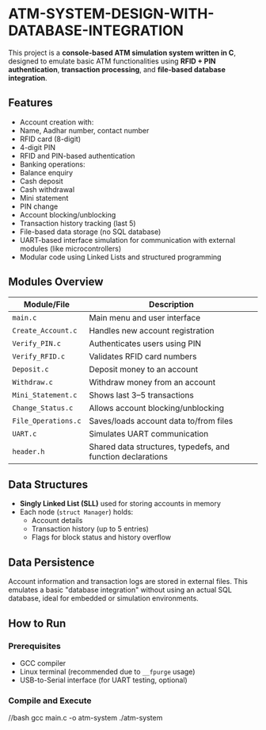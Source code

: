 # ATM-SYSTEM-DESIGN-WITH-DATABASE-INTEGRATION

This project is a **console-based ATM simulation system written in C**, designed to emulate basic ATM functionalities using **RFID + PIN authentication**, **transaction processing**, and **file-based database integration**.

## Features

  - Account creation with:
  - Name, Aadhar number, contact number
  - RFID card (8-digit)
  - 4-digit PIN
  - RFID and PIN-based authentication
  - Banking operations:
  - Balance enquiry
  - Cash deposit
  - Cash withdrawal
  - Mini statement
  - PIN change
  - Account blocking/unblocking
  - Transaction history tracking (last 5)
  - File-based data storage (no SQL database)
  - UART-based interface simulation for communication with external modules (like microcontrollers)
  - Modular code using Linked Lists and structured programming

##  Modules Overview

| Module/File            | Description |
|------------------------|-------------|
| `main.c`               | Main menu and user interface |
| `Create_Account.c`     | Handles new account registration |
| `Verify_PIN.c`         | Authenticates users using PIN |
| `Verify_RFID.c`        | Validates RFID card numbers |
| `Deposit.c`            | Deposit money to an account |
| `Withdraw.c`           | Withdraw money from an account |
| `Mini_Statement.c`     | Shows last 3–5 transactions |
| `Change_Status.c`      | Allows account blocking/unblocking |
| `File_Operations.c`    | Saves/loads account data to/from files |
| `UART.c`               | Simulates UART communication |
| `header.h`             | Shared data structures, typedefs, and function declarations |

## Data Structures

- **Singly Linked List (SLL)** used for storing accounts in memory
- Each node (`struct Manager`) holds:
  - Account details
  - Transaction history (up to 5 entries)
  - Flags for block status and history overflow

## Data Persistence

Account information and transaction logs are stored in external files. This emulates a basic "database integration" without using an actual SQL database, ideal for embedded or simulation environments.

##  How to Run

###  Prerequisites
- GCC compiler
- Linux terminal (recommended due to `__fpurge` usage)
- USB-to-Serial interface (for UART testing, optional)

### Compile and Execute

 //bash
gcc main.c -o atm-system
./atm-system
